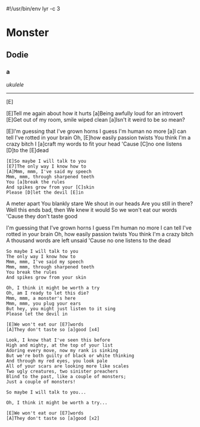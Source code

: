 #!/usr/bin/env lyr -c 3
# Monster
## Dodie
### a

*ukulele*

---

[E]

[E]Tell me again about how it hurts
[a]Being awfully loud for an introvert
[E]Get out of my room, smile wiped clean
[a]Isn't it weird to be so mean?

[E]I'm guessing that I've grown horns
I guess I'm human no more
[a]I can tell I've rotted in your brain
Oh, [E]how easily passion twists
You think I'm a crazy bitch
I [a]craft my words to fit your head
'Cause [C]no one listens [D]to the [E]dead

    [E]So maybe I will talk to you
    [E7]The only way I know how to
    [A]Mmm, mmm, I've said my speech
    Mmm, mmm, through sharpened teeth
    You [a]break the rules
    And spikes grow from your [C]skin
    Please [D]let the devil [E]in

A meter apart
You blankly stare
We shout in our heads
Are you still in there?
Well this ends bad, then
We knew it would
So we won't eat our words
'Cause they don't taste good

I'm guessing that I've grown horns
I guess I'm human no more
I can tell I've rotted in your brain
Oh, how easily passion twists
You think I'm a crazy bitch
A thousand words are left unsaid
'Cause no one listens to the dead

    So maybe I will talk to you
    The only way I know how to
    Mmm, mmm, I've said my speech
    Mmm, mmm, through sharpened teeth
    You break the rules
    And spikes grow from your skin

    Oh, I think it might be worth a try
    Oh, am I ready to let this die?
    Mmm, mmm, a monster's here
    Mmm, mmm, you plug your ears
    But hey, you might just listen to it sing
    Please let the devil in

    [E]We won't eat our [E7]words
    [A]They don't taste so [a]good [x4]

    Look, I know that I've seen this before
    High and mighty, at the top of your list
    Adoring every move, now my rank is sinking
    But we're both guilty of black or white thinking
    And through my red eyes, you look pale
    All of your scars are looking more like scales
    Two ugly creatures, two sinister preachers
    Blind to the past, like a couple of monsters;
    Just a couple of monsters!

    So maybe I will talk to you...

    Oh, I think it might be worth a try...

    [E]We won't eat our [E7]words
    [A]They don't taste so [a]good [x2]
